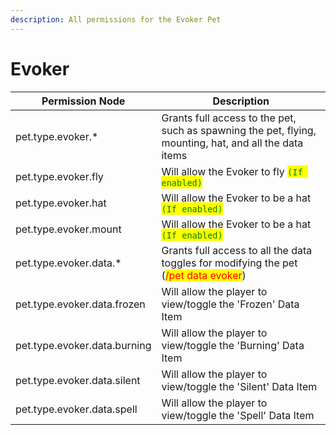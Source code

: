 ```yaml
---
description: All permissions for the Evoker Pet
---
```



# Evoker
| Permission Node | Description |
| - | - |
| pet.type.evoker.* | Grants full access to the pet, such as spawning the pet, flying, mounting, hat, and all the data items |
| pet.type.evoker.fly | Will allow the Evoker to fly <mark style="color:green;">`(If enabled)`</mark> |
| pet.type.evoker.hat | Will allow the Evoker to be a hat <mark style="color:green;">`(If enabled)`</mark> |
| pet.type.evoker.mount | Will allow the Evoker to be a hat <mark style="color:green;">`(If enabled)`</mark> |
| pet.type.evoker.data.* | Grants full access to all the data toggles for modifying the pet (<mark style="color:red;">/pet data evoker</mark>) |
| pet.type.evoker.data.frozen | Will allow the player to view/toggle the 'Frozen' Data Item |
| pet.type.evoker.data.burning | Will allow the player to view/toggle the 'Burning' Data Item |
| pet.type.evoker.data.silent | Will allow the player to view/toggle the 'Silent' Data Item |
| pet.type.evoker.data.spell | Will allow the player to view/toggle the 'Spell' Data Item |


